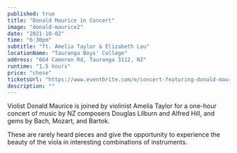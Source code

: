 ```yaml
---
published: true
title: "Donald Maurice in Concert"
image: "donald-maurice2"
date: "2021-10-02"
time: "6:30pm"
subtitle: "ft. Amelia Taylor & Elizabeth Lau"
locationName: "Tauranga Boys' College"
address: "664 Cameron Rd, Tauranga 3112, NZ"
runtime: "1.5 hours"
price: "chose"
ticketsUrl: "https://www.eventbrite.com/e/concert-featuring-donald-maurice-tickets-154060560283"
description: ""
---
```


Violist Donald Maurice is joined by violinist Amelia Taylor for a one-hour concert of music by NZ composers Douglas Lilburn and Alfred Hill, and gems by Bach, Mozart, and Bartok.

These are rarely heard pieces and give the opportunity to experience the beauty of the viola in interesting combinations of instruments.
